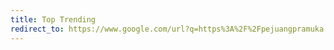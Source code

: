 ```yaml
---
title: Top Trending
redirect_to: https://www.google.com/url?q=https%3A%2F%2Fpejuangpramuka.blogspot.com%2Fp%2Ftop-trending.html&sa=D&sntz=1&usg=AOvVaw3bHF5bQgh5btqZlFkCaFLv
---
```

